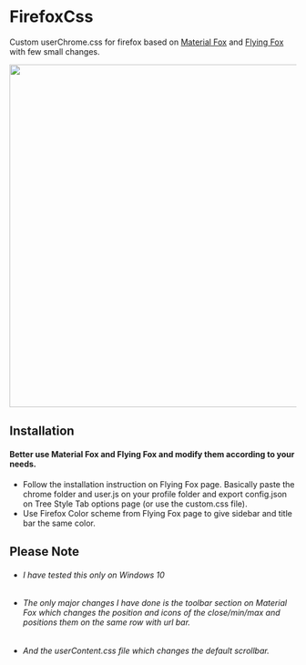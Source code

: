 # FirefoxCss
Custom userChrome.css for firefox based on [Material Fox](https://github.com/muckSponge/MaterialFox) and [Flying Fox](https://github.com/akshat46/FlyingFox) with few small changes.

<img src='/chrome/icons/demo.gif' width="838px" height="602px"/>

## Installation
#### Better use Material Fox and Flying Fox and modify them according to your needs.
- Follow the installation instruction on Flying Fox page. Basically paste the chrome folder and user.js on your profile folder and export config.json on Tree Style Tab options page (or use the custom.css file). 
- Use Firefox Color scheme from Flying Fox page to give sidebar and title bar the same color.

## Please Note
- ###### I have tested this only on Windows 10
- ###### The only major changes I have done is the toolbar section on Material Fox which changes the position and icons of the close/min/max and positions them on the same row with url bar.
- ###### And the userContent.css file which changes the default scrollbar.
